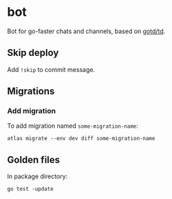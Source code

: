# bot

Bot for go-faster chats and channels, based on [gotd/td](https://github.com/gotd/td).

## Skip deploy

Add `!skip` to commit message.

## Migrations

### Add migration

To add migration named `some-migration-name`:

```console
atlas migrate --env dev diff some-migration-name
```

## Golden files

In package directory:

```console
go test -update
```